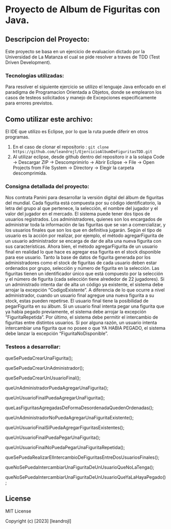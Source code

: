 # Proyecto de Album de Figuritas con Java.

## Descripcion del Proyecto:

Este proyecto se basa en un ejercicio de evaluacion dictado por la Universidad de La Matanza el cual se pide resolver a traves de TDD (Test Driven Development).

### Tecnologias utilizadas:

Para resolver el siguiente ejercicio se utilizo el lenguaje Java enfocado en el paradigma de Programacion Orientada a Objetos, donde se emplearon los casos de testeos solicitados y manejo de Excepciones especificamente para errores previstos.

## Como utilizar este archivo:
El IDE que utilizo es Eclipse, por lo que la ruta puede diferir en otros programas.
1) En el caso de clonar el repositorio : `git clone https://github.com/leandrojl/EjercicioAlbumDeFiguritasTDD.git`
2) Al utilizar eclipse, desde github dentro del repositoro ir a la solapa Code -> Descargar ZIP -> Descomprimirlo -> Abrir Eclipse -> File -> Open Projects from File System -> Directory -> Elegir la carpeta descomprimida.

### Consigna detallada del proyecto:

Nos contrata Panini para desarrollar la versión digital del álbum de figuritas del mundial.
Cada figurita está compuesta por su código identificatorio, la letra del grupo al que pertenece, la selección, el nombre del jugador y el valor del jugador en el mercado.
El sistema puede tener dos tipos de usuarios registrados. Los administradores, quienes son los encargados de administrar toda la información de las figuritas que se van a comercializar, y los usuarios finales que son los que en definitiva jugarán.
Según el tipo de usuario es la acción por realizar, por ejemplo, el método agregarFigurita de un usuario administrador se encarga de dar de alta una nueva figurita con sus características. Ahora bien, el método agregarFigurita de un usuario final en realidad lo que hace es agregar esa figurita en el stock disponible para ese usuario. 
Tanto la base de datos de figurita generada por los administradores como el stock de figuritas de cada usuario deben estar ordenados por grupo, selección y número de figurita en la selección.
Las figuritas tienen un identificador único que está compuesto por la selección y el número de figurita (cada selección tiene alrededor de 22 jugadores). Si un administrado intenta dar de alta un código ya existente, el sistema debe arrojar la excepción “CodigoExistente”.
A diferencia de lo que ocurre a nivel administrador, cuando un usuario final agregue una nueva figurita a su stock, estas pueden repetirse.
El usuario final tiene la posibilidad de pegarFigurita en su álbum. Si un usuario final intenta pegar una figurita que ya había pegado previamente, el sistema debe arrojar la excepción “FiguritaRepetida”.
Por último, el sistema debe permitir el intercambio de figuritas entre distintos usuarios. Si por alguna razón, un usuario intenta intercambiar una figurita que no posee o que YA HABIA PEGADO, el sistema debe lanzar la excepción “FiguritaNoDisponible”.

### Testeos a desarrollar: 

queSePuedaCrearUnaFigurita();

queSePuedaCrearUnAdministrador();

queSePuedaCrearUnUsuarioFinal();

queUnAdministradorPuedaAgregarUnaFigurita();

queUnUsuarioFinalPuedaAgregarUnaFigurita();

queLasFiguritasAgregadasDeFormaDesordenadaQuedenOrdenadas();

queUnAdministradorNoPuedaAgregarUnaFiguritaExistente();

queUnUsuarioFinalSiPuedaAgregarFiguritasExistentes();

queUnUsuarioFinalPuedaPegarUnaFigurita();

queUnUsuarioFinalNoPuedaPegarUnaFiguritaRepetida();

queSePuedaRealizarElIntercambioDeFiguritasEntreDosUsuariosFinales();

queNoSePuedaIntercambiarUnaFiguritaDeUnUsuarioQueNoLaTenga();

queNoSePuedaIntercambiarUnaFiguritaDeUnUsuarioQueYaLaHayaPegado();

## License

MIT License

Copyright (c) [2023] [leandrojl]
